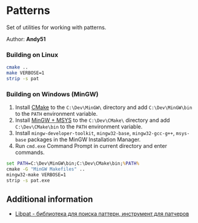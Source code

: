 Patterns
========

Set of utilities for working with patterns.

Author: **Andy51**

### Building on Linux

```bash
cmake ..
make VERBOSE=1
strip -s pat
```

### Building on Windows (MinGW)

1. Install [CMake](https://cmake.org/) to the `C:\Dev\MinGW\` directory and add `C:\Dev\MinGW\bin` to the `PATH` environment variable.
2. Install [MinGW + MSYS](https://sourceforge.net/projects/mingw/files/) to the `C:\Dev\CMake\` directory and add `C:\Dev\CMake\bin` to the `PATH` environment variable.
3. Install `mingw-developer-toolkit`, `mingw32-base`, `mingw32-gcc-g++`, `msys-base` packages in the MinGW Installation Manager.
4. Run `cmd.exe` Command Prompt in current directory and enter commands.

```bat
set PATH=C:\Dev\MinGW\bin;C:\Dev\CMake\bin;%PATH%
cmake -G "MinGW Makefiles" ..
mingw32-make VERBOSE=1
strip -s pat.exe
```

## Additional information

* [Libpat - библиотека для поиска паттерн, инструмент для патчеров](https://forum.motofan.ru/index.php?showtopic=174598)
